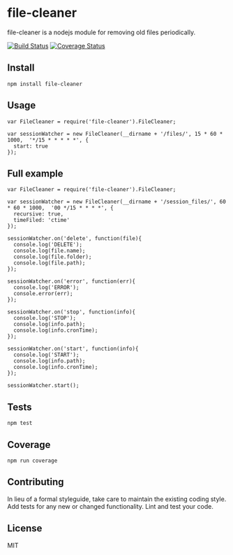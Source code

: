 # file-cleaner

file-cleaner is a nodejs module for removing old files periodically.

[![Build Status](https://travis-ci.org/pdaether/file-cleaner.svg?branch=master)](https://travis-ci.org/pdaether/file-cleaner)
[![Coverage Status](https://coveralls.io/repos/pdaether/file-cleaner/badge.svg)](https://coveralls.io/r/pdaether/file-cleaner)

## Install

```
npm install file-cleaner
```

## Usage

```
var FileCleaner = require('file-cleaner').FileCleaner;

var sessionWatcher = new FileCleaner(__dirname + '/files/', 15 * 60 * 1000,  '*/15 * * * * *', {
  start: true
});
```

## Full example

```
var FileCleaner = require('file-cleaner').FileCleaner;

var sessionWatcher = new FileCleaner(__dirname + '/session_files/', 60 * 60 * 1000,  '00 */15 * * * *', {
  recursive: true,
  timeFiled: 'ctime'
});

sessionWatcher.on('delete', function(file){
  console.log('DELETE');
  console.log(file.name);
  console.log(file.folder);
  console.log(file.path);
});

sessionWatcher.on('error', function(err){
  console.log('ERROR');
  console.error(err);
});

sessionWatcher.on('stop', function(info){
  console.log('STOP');
  console.log(info.path);
  console.log(info.cronTime);
});

sessionWatcher.on('start', function(info){
  console.log('START');
  console.log(info.path);
  console.log(info.cronTime);
});

sessionWatcher.start();
```

## Tests

```
npm test
```

## Coverage

```
npm run coverage
```

## Contributing

In lieu of a formal styleguide, take care to maintain the existing coding style.
Add tests for any new or changed functionality. Lint and test your code.

## License

MIT